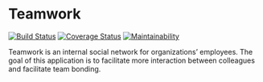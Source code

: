 # Teamwork
[![Build Status](https://travis-ci.org/theonestenza/Teamwork.svg?branch=develop)](https://travis-ci.org/theonestenza/Teamwork) [![Coverage Status](https://coveralls.io/repos/github/theonestenza/Teamwork/badge.svg?branch=develop)](https://coveralls.io/github/theonestenza/Teamwork?branch=develop) [![Maintainability](https://api.codeclimate.com/v1/badges/f1a2d51a17c752ba7bf3/maintainability)](https://codeclimate.com/github/theonestenza/Teamwork/maintainability)

Teamwork is an internal social network for organizations’ employees. The goal of this
application is to facilitate more interaction between colleagues and facilitate team bonding.
